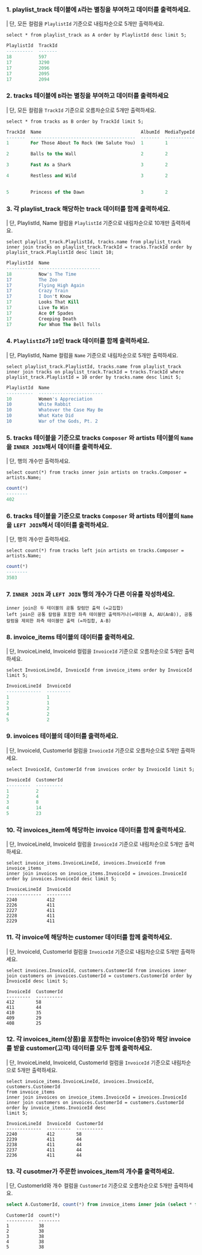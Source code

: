 ### 1. playlist_track 테이블에 `A`라는 별칭을 부여하고 데이터를 출력하세요.

| 단, 모든 컬럼을 `PlaylistId` 기준으로 내림차순으로 5개만 출력하세요.

```sqlite
select * from playlist_track as A order by PlaylistId desc limit 5;
```

```sql
PlaylistId  TrackId
----------  -------
18          597    
17          3290   
17          2096   
17          2095   
17          2094   
```

### 2. tracks 테이블에 `B`라는 별칭을 부여하고 데이터를 출력하세요
| 단, 모든 컬럼을 `TrackId` 기준으로 오름차순으로 5개만 출력하세요.

```sqlite
select * from tracks as B order by TrackId limit 5;
```

```sql
TrackId  Name                                     AlbumId  MediaTypeId  GenreId  Composer                                                      Milliseconds  Bytes     UnitPrice
-------  ---------------------------------------  -------  -----------  -------  ------------------------------------------------------------  ------------  --------  ---------
1        For Those About To Rock (We Salute You)  1        1            1        Angus Young, Malcolm Young, Brian Johnson                     343719        11170334  0.99     

2        Balls to the Wall                        2        2            1                                                                      342562        5510424   0.99     

3        Fast As a Shark                          3        2            1        F. Baltes, S. Kaufman, U. Dirkscneider & W. Hoffman           230619        3990994   0.99     

4        Restless and Wild                        3        2            1        F. Baltes, R.A. Smith-Diesel, S. Kaufman, U. Dirkscneider &   252051        4331779   0.99     
                                                                                 W. Hoffman                                                                                     

5        Princess of the Dawn                     3        2            1        Deaffy & R.A. Smith-Diesel                                    375418        6290521   0.99     
```

### 3. 각 playlist_track 해당하는 track 데이터를 함께 출력하세요.
| 단, PlaylistId, Name 컬럼을 `PlaylistId` 기준으로 내림차순으로 10개만 출력하세요. 

```sqlite
select playlist_track.PlaylistId, tracks.name from playlist_track inner join tracks on playlist_track.TrackId = tracks.TrackId order by playlist_track.PlaylistId desc limit 10;
```

```sql
PlaylistId  Name                   
----------  -----------------------
18          Now's The Time         
17          The Zoo                
17          Flying High Again      
17          Crazy Train            
17          I Don't Know           
17          Looks That Kill        
17          Live To Win            
17          Ace Of Spades          
17          Creeping Death         
17          For Whom The Bell Tolls
```

### 4. `PlaylistId`가 `10`인 track 데이터를 함께 출력하세요. 
| 단, PlaylistId, Name 컬럼을 `Name` 기준으로 내림차순으로 5개만 출력하세요.

```sqlite
select playlist_track.PlaylistId, tracks.name from playlist_track inner join tracks on playlist_track.TrackId = tracks.TrackId where playlist_track.PlaylistId = 10 order by tracks.name desc limit 5;
```

```sql
PlaylistId  Name                    
----------  ------------------------
10          Women's Appreciation    
10          White Rabbit            
10          Whatever the Case May Be
10          What Kate Did           
10          War of the Gods, Pt. 2  
```

### 5. tracks 테이블을 기준으로 tracks `Composer` 와 artists 테이블의 `Name`을 `INNER JOIN`해서 데이터를 출력하세요.

| 단, 행의 개수만 출력하세요.

```sqlite
select count(*) from tracks inner join artists on tracks.Composer = artists.Name;
```

```sql
count(*)
--------
402     
```

### 6. tracks 테이블을 기준으로 tracks `Composer` 와 artists 테이블의 `Name`을 `LEFT JOIN`해서 데이터를 출력하세요.
| 단, 행의 개수만 출력하세요.

```sqlite
select count(*) from tracks left join artists on tracks.Composer = artists.Name;
```

```sql
count(*)
--------
3503    
```

### 7. `INNER JOIN` 과 `LEFT JOIN` 행의 개수가 다른 이유를 작성하세요.

```plain
inner join은 두 테이블의 공통 칼럼만 출력 (=교집합)
left join은 공통 칼럼을 포함한 좌측 테이블만 출력하거나(=테이블 A, AU(AnB)), 공통 칼럼을 제외한 좌측 테이블만 출력 (=차집합, A-B)
```

### 8. invoice_items 테이블의 데이터를 출력하세요.

| 단, InvoiceLineId, InvoiceId 컬럼을 `InvoiceId` 기준으로 오름차순으로 5개만 출력하세요.

```sqlite
select InvoiceLineId, InvoiceId from invoice_items order by InvoiceId limit 5;
```

```sql
InvoiceLineId  InvoiceId
-------------  ---------
1              1        
2              1        
3              2        
4              2        
5              2        
```

### 9. invoices 테이블의 데이터를 출력하세요.
| 단, InvoiceId, CustomerId 컬럼을 `InvoiceId` 기준으로 오름차순으로 5개만 출력하세요.

```sqlite
select InvoiceId, CustomerId from invoices order by InvoiceId limit 5;
```

```sql
InvoiceId  CustomerId
---------  ----------
1          2         
2          4         
3          8         
4          14        
5          23        
```

### 10. 각 invoices_item에 해당하는 invoice 데이터를 함께 출력하세요.
| 단, InvoiceLineId, InvoiceId 컬럼을 `InvoiceId` 기준으로 내림차순으로 5개만 출력하세요.

```sqlite
select invoice_items.InvoiceLineId, invoices.InvoiceId from invoice_items 
inner join invoices on invoice_items.InvoiceId = invoices.InvoiceId order by invoices.InvoiceId desc limit 5; 
```

```sqlite
InvoiceLineId  InvoiceId
-------------  ---------
2240           412      
2226           411      
2227           411      
2228           411      
2229           411      
```


### 11. 각 invoice에 해당하는 customer 데이터를 함께 출력하세요.
| 단, InvoiceId, CustomerId 컬럼을 `InvoiceId` 기준으로 내림차순으로 5개만 출력하세요.

```sqlite
select invoices.InvoiceId, customers.CustomerId from invoices inner join customers on invoices.CustomerId = customers.CustomerId order by InvoiceId desc limit 5;
```

```sqlite
InvoiceId  CustomerId
---------  ----------
412        58        
411        44        
410        35        
409        29        
408        25        
```

### 12. 각 invoices_item(상품)을 포함하는 invoice(송장)와 해당 invoice를 받을 customer(고객) 데이터를 모두 함께 출력하세요.

| 단, InvoiceLineId, InvoiceId, CustomerId 컬럼을 `InvoiceId` 기준으로 내림차순으로 5개만 출력하세요.

```sqlite
select invoice_items.InvoiceLineId, invoices.InvoiceId, customers.CustomerId 
from invoice_items 
inner join invoices on invoice_items.InvoiceId = invoices.InvoiceId 
inner join customers on invoices.CustomerId = customers.CustomerId 
order by invoice_items.InvoiceId desc 
limit 5;
```

```sqlite
InvoiceLineId  InvoiceId  CustomerId
-------------  ---------  ----------
2240           412        58        
2239           411        44        
2238           411        44        
2237           411        44        
2236           411        44        
```

### 13. 각 cusotmer가 주문한 invoices_item의 개수를 출력하세요.
| 단, CustomerId와 개수 컬럼을 `CustomerId` 기준으로 오름차순으로 5개만 출력하세요.
```sql
select A.CustomerId, count(*) from invoice_items inner join (select * from invoices inner join customers on invoices.CustomerId = customers.CustomerId) as A on invoice_items.InvoiceId = A.invoiceId group by A.CustomerId order by A.CustomerId limit 5;
```

 ```sqlite
 CustomerId  count(*)
 ----------  --------
 1           38      
 2           38      
 3           38      
 4           38      
 5           38      
 ```

